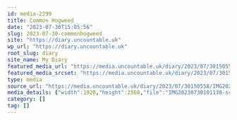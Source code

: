 ```yaml
---
id: media-2299
title: Common Hogweed
date: "2023-07-30T15:05:56"
slug: 2023-07-30-commonhogweed
site: "https://diary.uncountable.uk"
wp_url: "https://diary.uncountable.uk"
root_slug: diary
site_name: My Diary
featured_media_url: "https://media.uncountable.uk/diary/2023/07/30150558/IMG20230730101130-scaled.webp"
featured_media_srcset: "https://media.uncountable.uk/diary/2023/07/30150558/IMG20230730101130-225x300.webp 225w, https://media.uncountable.uk/diary/2023/07/30150558/IMG20230730101130-768x1024.webp 768w, https://media.uncountable.uk/diary/2023/07/30150558/IMG20230730101130-150x150.webp 150w, https://media.uncountable.uk/diary/2023/07/30150558/IMG20230730101130-480x640.webp 480w, https://media.uncountable.uk/diary/2023/07/30150558/IMG20230730101130-scaled.webp 1920w"
type: media
source_url: "https://media.uncountable.uk/diary/2023/07/30150558/IMG20230730101130-scaled.webp"
media_details: {"width":1920,"height":2560,"file":"IMG20230730101130-scaled.webp","filesize":410232,"sizes":{"medium":{"file":"IMG20230730101130-225x300.webp","width":225,"height":300,"filesize":25340,"mime_type":"image/webp","source_url":"https://media.uncountable.uk/diary/2023/07/30150558/IMG20230730101130-225x300.webp"},"large":{"file":"IMG20230730101130-768x1024.webp","width":768,"height":1024,"filesize":145322,"mime_type":"image/webp","source_url":"https://media.uncountable.uk/diary/2023/07/30150558/IMG20230730101130-768x1024.webp"},"thumbnail":{"file":"IMG20230730101130-150x150.webp","width":150,"height":150,"filesize":10630,"mime_type":"image/webp","source_url":"https://media.uncountable.uk/diary/2023/07/30150558/IMG20230730101130-150x150.webp"},"mobwidth":{"file":"IMG20230730101130-480x640.webp","width":480,"height":640,"filesize":80006,"mime_type":"image/webp","source_url":"https://media.uncountable.uk/diary/2023/07/30150558/IMG20230730101130-480x640.webp"},"full":{"file":"IMG20230730101130-scaled.webp","width":1920,"height":2560,"mime_type":"image/webp","source_url":"https://media.uncountable.uk/diary/2023/07/30150558/IMG20230730101130-scaled.webp"}},"image_meta":{"aperture":"0","credit":"","camera":"","caption":"","created_timestamp":"0","copyright":"","focal_length":"0","iso":"0","shutter_speed":"0","title":"","orientation":"0","keywords":[]},"original_image":"IMG20230730101130.webp"}
category: []
tag: []
---
```


